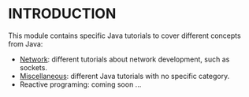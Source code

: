 # INTRODUCTION

This module contains specific Java tutorials to cover different concepts from Java:
- [Network](https://github.com/ManuMyGit/CodingTutorials/tree/main/java/network): different tutorials about network development, such as sockets.
- [Miscellaneous](https://github.com/ManuMyGit/CodingTutorials/tree/main/java/misc): different Java tutorials with no specific category.
- Reactive programing: coming soon ...